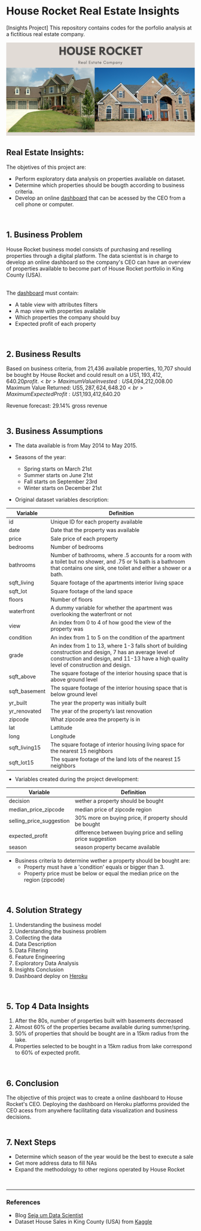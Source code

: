 # House Rocket Real Estate Insights
[Insights Project] This repository contains codes for the porfolio analysis at a fictitious real estate company.<br>

![House_Rocket](https://github.com/fabianaba/Real_Estate_Insights/blob/master/images/houserocket.png)


## Real Estate Insights:
The objetives of this project are:
* Perform exploratory data analysis on properties available on dataset.
* Determine which properties should be bougth according to business criteria.
* Develop an online [dashboard](https://analytics-house-rocket-sales.herokuapp.com/) that can be acessed by the CEO from a cell phone or computer.
<br>

## 1. Business Problem
House Rocket business model consists of purchasing and reselling properties through a digital platform. The data scientist is in charge to develop an online dashboard so the company's CEO can have an overview of properties available to become part of House Rocket portfolio in King County (USA).

<br>The [dashboard](https://analytics-house-rocket-sales.herokuapp.com/) must contain:
   * A table view with attributes filters
   * A map view with properties available
   * Which properties the company should buy
   * Expected profit of each property
<br>

## 2. Business Results
Based on business criteria, from 21,436 available properties, 10,707 should be bought by House Rocket and could result on a US$1,193,412,640.20 profit. <br>
Maximum Value Invested: US$4,094,212,008.00<br>
Maximum Value Returned: US$5,287,624,648.20<br>
Maximum Expected Profit: US$1,193,412,640.20<br>

Revenue forecast: 29.14% gross revenue
<br><br>

## 3. Business Assumptions
* The data available is from May 2014 to May 2015.
* Seasons of the year:<br>
   * Spring starts on March 21st<br>
   * Summer starts on June 21st<br>
   * Fall starts on September 23rd<br>
   * Winter starts on December 21st<br>
  
* Original dataset variables description:<br>

Variable | Definition
------------ | -------------
|id | Unique ID for each property available|
|date | Date that the property was available|
|price | Sale price of each property |
|bedrooms | Number of bedrooms|
|bathrooms | Number of bathrooms, where .5 accounts for a room with a toilet but no shower, and .75 or ¾ bath is a bathroom that contains one sink, one toilet and either a shower or a bath.|
|sqft_living | Square footage of the apartments interior living space|
|sqft_lot | Square footage of the land space|
|floors | Number of floors|
|waterfront | A dummy variable for whether the apartment was overlooking the waterfront or not|
|view | An index from 0 to 4 of how good the view of the property was|
|condition | An index from 1 to 5 on the condition of the apartment|
|grade | An index from 1 to 13, where 1-3 falls short of building construction and design, 7 has an average level of construction and design, and 11-13 have a high quality level of construction and design.|
|sqft_above | The square footage of the interior housing space that is above ground level|
|sqft_basement | The square footage of the interior housing space that is below ground level|
|yr_built | The year the property was initially built|
|yr_renovated | The year of the property’s last renovation|
|zipcode | What zipcode area the property is in|
|lat | Lattitude|
|long | Longitude|
|sqft_living15 | The square footage of interior housing living space for the nearest 15 neighbors|
|sqft_lot15 | The square footage of the land lots of the nearest 15 neighbors|

* Variables created during the project development:

Variable | Definition
------------ | -------------
| decision | wether a property should be bought |
| median_price_zipcode | median price of zipcode region |
| selling_price_suggestion | 30% more on buying price, if property should be bought |
| expected_profit | difference between buying price and selling price suggestion  |
| season | season property became available |

* Business criteria to determine wether a property should be bought are:
   * Property must have a 'condition' equals or bigger than 3.
   * Property price must be below or equal the median price on the region (zipcode)
<br>

## 4. Solution Strategy
1. Understanding the business model
2. Understanding the business problem
3. Collecting the data
4. Data Description
5. Data Filtering
6. Feature Engineering
8. Exploratory Data Analysis
9. Insights Conclusion
10. Dashboard deploy on [Heroku](https://analytics-house-rocket-sales.herokuapp.com/)
<br>

## 5. Top 4 Data Insights
1. After the 80s, number of properties built with basements decreased
2. Almost 60% of the properties became available during summer/spring.
3. 50% of properties that should be bought are in a 15km radius from the lake.
4. Properties selected to be bought in a 15km radius from lake correspond to 60% of expected profit.
<br>

## 6. Conclusion
The objective of this project was to create a online dashboard to House Rocket's CEO. Deploying the dashboard on Heroku platforms provided the CEO acess from anywhere facilitating data visualization and business decisions.
<br><br>

## 7. Next Steps
* Determine which season of the year would be the best to execute a sale
* Get more address data to fill NAs
* Expand the methodology to other regions operated by House Rocket
<br>

***
### References
* Blog [Seja um Data Scientist](https://sejaumdatascientist.com/)
* Dataset House Sales in King County (USA) from [Kaggle](https://www.kaggle.com/harlfoxem/housesalesprediction)
